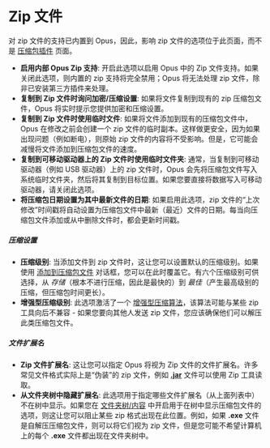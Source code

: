 # Zip 文件

对 zip 文件的支持已内置到 Opus，因此，影响 zip 文件的选项位于此页面，而不是 [压缩包插件](archive_and_vfs_plugins.zh.md) 页面。

- **启用内部 Opus Zip 支持**: 开启此选项以启用 Opus 中的 Zip 文件支持。如果关闭此选项，则内置的 zip 支持将完全禁用；Opus 将无法处理 zip 文件，除非已安装第三方插件来处理。
- **复制到 Zip 文件时询问加密/压缩设置**: 如果将文件复制到现有的 zip 压缩包文件，Opus 将实时提示您提供加密和压缩设置。
- **复制到 Zip 文件时使用临时文件**: 如果将文件添加到现有的压缩包文件中，Opus 在修改之前会创建一个 zip 文件的临时副本。这样做更安全，因为如果出现问题（例如断电），则原始 zip 文件的内容将不受影响。但是，它可能会减慢将文件添加到压缩包文件的速度。
- **复制到可移动驱动器上的 Zip 文件时使用临时文件夹**: 通常，当复制到可移动驱动器（例如 USB 驱动器）上的 zip 文件时，Opus 会先将压缩包文件写入系统临时文件夹，然后将其复制到目标位置。如果您要直接将数据写入可移动驱动器，请关闭此选项。
- **将压缩包日期设置为其中最新文件的日期**: 如果启用此选项，zip 文件的“上次修改”时间戳将自动设置为压缩包文件中最新（最近）文件的日期。每当向压缩包文件添加或从中删除文件时，都会更新时间戳。

##### 压缩设置

- **压缩级别**: 当添加文件到 zip 文件时，这让您可以设置默认的压缩级别。如果使用 [添加到压缩包文件](/Manual/file_operations/creating_archives/README.zh.md) 对话框，您可以在此时覆盖它。有六个压缩级别可供选择，从 *存储*（根本不进行压缩，因此是最快的）到 *最佳*（产生最高级别的压缩，但压缩包时间更长）。
- **增强型压缩级别**: 此选项激活了一个 [增强型压缩算法](http://en.wikipedia.org/wiki/DEFLATE#Deflate64.2FEnhanced_Deflate)，该算法可能与某些 zip 工具向后不兼容 - 如果您要向其他人发送 zip 文件，您应该确保他们可以解压此类压缩包文件。

##### 文件扩展名

- **Zip 文件扩展名**: 这让您可以指定 Opus 将视为 Zip 文件的文件扩展名。许多常见文件格式实际上是“伪装”的 zip 文件，例如 **[.jar](http://en.wikipedia.org/wiki/JAR_file)** 文件可以使用 Zip 工具读取。
- **从文件夹树中隐藏扩展名**: 此选项用于指定哪些文件扩展名（从上面列表中）不在树中显示。如果您在 [文件夹树/内容](../folder_tree/contents.zh.md) 中开启用于在树中显示压缩包文件的选项，则这让您可以阻止某些 zip 格式出现在此位置。例如，如果 **.exe** 文件是自解压压缩包文件，则可以将它们视为 zip 文件，但是您可能不希望计算机上的每个 **.exe** 文件都出现在文件夹树中。